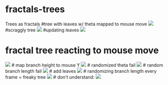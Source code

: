 # fractals-trees
Trees as fractals
#tree with leaves w/ theta mapped to mouse move
<img src="https://media.giphy.com/media/l2Sq1DKI2w7pMMg6I/giphy.gif"/>
#scraggly tree
<img src="https://media.giphy.com/media/3o6ZtlTDlncttJpiW4/giphy.gif"/>
#updating leaves
<img src="https://media.giphy.com/media/3o7TKIIHrJY6PzUYHm/giphy.gif"/>
# fractal tree reacting to mouse move
<img src="https://media.giphy.com/media/l0MYRT5cVjCAn2tQk/giphy.gif"/>
# map branch height to mouse Y
<img src="https://media.giphy.com/media/l0MYwze5CZezIAkms/giphy.gif"/>
# randomized theta fail
<img src ="https://media.giphy.com/media/l3vR8oWWUShvinyrC/giphy.gif"/>
# random branch length fail
<img src="https://media.giphy.com/media/l2SpV1513yrCdc3za/giphy.gif"/>
# add leaves
<img src="https://media.giphy.com/media/l0MYxJeKF3nGxUzpm/giphy.gif"/>
# randomizing branch length every frame = freaky tree
<img src="http://www.giphy.com/gifs/l0MYEMrsF354LIw6Y"/>
# don't understand:
<img src="https://media.giphy.com/media/26ufdGEKhDaXGwESc/giphy.gif"/>